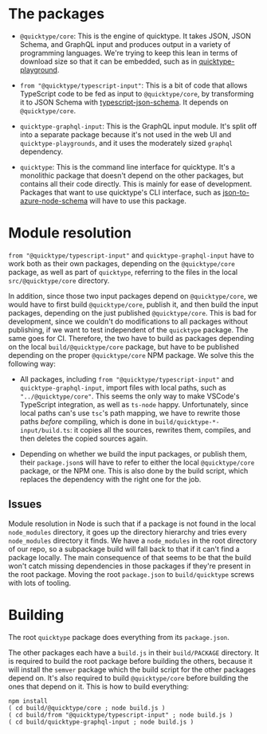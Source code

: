 # The packages

* `@quicktype/core`: This is the engine of quicktype. It takes JSON, JSON Schema, and GraphQL input and produces output in a variety of programming languages. We're trying to keep this lean in terms of download size so that it can be embedded, such as in [quicktype-playground](https://github.com/quicktype/quicktype-playground).

* `from "@quicktype/typescript-input"`: This is a bit of code that allows TypeScript code to be fed as input to `@quicktype/core`, by transforming it to JSON Schema with [typescript-json-schema](https://github.com/YousefED/typescript-json-schema). It depends on `@quicktype/core`.

* `quicktype-graphql-input`: This is the GraphQL input module. It's split off into a separate package because it's not used in the web UI and `quicktype-playgrounds`, and it uses the moderately sized `graphql` dependency.

* `quicktype`: This is the command line interface for quicktype. It's a monolithic package that doesn't depend on the other packages, but contains all their code directly. This is mainly for ease of development. Packages that want to use quicktype's CLI interface, such as [json-to-azure-node-schema](https://github.com/json-helpers/json-to-azure-node-schema) will have to use this package.

# Module resolution

`from "@quicktype/typescript-input"` and `quicktype-graphql-input` have to work both as their own packages, depending on the `@quicktype/core` package, as well as part of `quicktype`, referring to the files in the local `src/@quicktype/core` directory.

In addition, since those two input packages depend on `@quicktype/core`, we would have to first build `@quicktype/core`, publish it, and then build the input packages, depending on the just published `@quicktype/core`. This is bad for development, since we couldn't do modifications to all packages without publishing, if we want to test independent of the `quicktype` package. The same goes for CI. Therefore, the two have to build as packages depending on the local `build/@quicktype/core` package, but have to be published depending on the proper `@quicktype/core` NPM package. We solve this the following way:

* All packages, including `from "@quicktype/typescript-input"` and `quicktype-graphql-input`, import files with local paths, such as `"../@quicktype/core"`. This seems the only way to make VSCode's TypeScript integration, as well as `ts-node` happy. Unfortunately, since local paths can's use `tsc`'s path mapping, we have to rewrite those paths _before_ compiling, which is done in `build/quicktype-*-input/build.ts`: it copies all the sources, rewrites them, compiles, and then deletes the copied sources again.

* Depending on whether we build the input packages, or publish them, their `package.json`s will have to refer to either the local `@quicktype/core` package, or the NPM one. This is also done by the build script, which replaces the dependency with the right one for the job.

## Issues

Module resolution in Node is such that if a package is not found in the local `node_modules` directory, it goes up the directory hierarchy and tries every `node_modules` directory it finds. We have a `node_modules` in the root directory of our repo, so a subpackage build will fall back to that if it can't find a package locally. The main consequence of that seems to be that the build won't catch missing dependencies in those packages if they're present in the root package. Moving the root `package.json` to `build/quicktype` screws with lots of tooling.

# Building

The root `quicktype` package does everything from its `package.json`.

The other packages each have a `build.js` in their `build/PACKAGE` directory. It is required to build the root package before building the others, because it will install the `semver` package which the build script for the other packages depend on. It's also required to build `@quicktype/core` before building the ones that depend on it. This is how to build everything:

```shell
npm install
( cd build/@quicktype/core ; node build.js )
( cd build/from "@quicktype/typescript-input" ; node build.js )
( cd build/quicktype-graphql-input ; node build.js )
```
